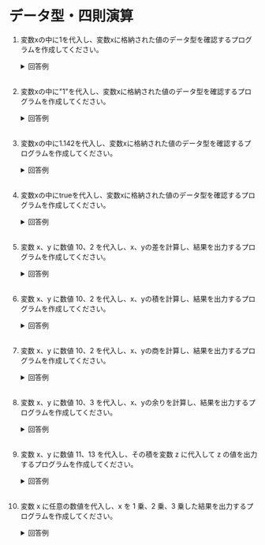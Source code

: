 # データ型・四則演算

1. 変数xの中に1を代入し、変数xに格納された値のデータ型を確認するプログラムを作成してください。

	<details><summary>回答例</summary><div>
		
	```
	x = 1
	puts x.class
	```

	</div></details>

	<br>

2. 変数xの中に"1"を代入し、変数xに格納された値のデータ型を確認するプログラムを作成してください。

	<details><summary>回答例</summary><div>
		
	```
	x = "1"
	puts x.class
	```
		
	</div></details>
	
	<br>

3. 変数xの中に1.142を代入し、変数xに格納された値のデータ型を確認するプログラムを作成してください。

	<details><summary>回答例</summary><div>
		
	```
	x = 1.142
	puts x.class
	```
		
	</div></details>

	<br>



4. 変数xの中にtrueを代入し、変数xに格納された値のデータ型を確認するプログラムを作成してください。

	<details><summary>回答例</summary><div>
			
	```
	x = true
	puts x.class
	```
			
	</div></details>
		
	<br>
	
5. 変数 x、y に数値 10、2 を代入し、x、yの差を計算し、結果を出力するプログラムを作成してください。

	<details><summary>回答例</summary><div>
		
	```
	x = 10
	y = 2
	puts x - y
	```
		
	</div></details>
	
	<br>
	
6. 変数 x、y に数値 10、2 を代入し、x、yの積を計算し、結果を出力するプログラムを作成してください。

	<details><summary>回答例</summary><div>
		
	```
	x = 10
	y = 2
	puts x * y
	```
		
	</div></details>
	
	<br>
	
7. 変数 x、y に数値 10、2 を代入し、x、yの商を計算し、結果を出力するプログラムを作成してください。

	<details><summary>回答例</summary><div>
		
	```
	x = 10
	y = 2
	puts x / y
	```
		
	</div></details>
	
	<br>
	
8. 変数 x、y に数値 10、3 を代入し、x、yの余りを計算し、結果を出力するプログラムを作成してください。

	<details><summary>回答例</summary><div>
		
	```
	x = 10
	y = 3
	puts x % y
	```
		
	</div></details>
	
	<br>
	
9. 変数 x、y に数値 11、13 を代入し、その積を変数 z に代入して z の値を出力するプログラムを作成してください。

	<details><summary>回答例</summary><div>
		
	```
	x = 11
	y = 13
	z = x * y
	puts z
	```
		
	</div></details>
	
	<br>
	
10. 変数 x に任意の数値を代入し、x を 1 乗、2 乗、3 乗した結果を出力するプログラムを作成してください。

	<details><summary>回答例</summary><div>
		
	```
	x = 2
	puts x
	puts x * x
	puts x * x * x
	```
		
	</div></details>
	
	<br>
